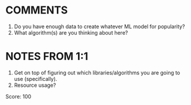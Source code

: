 # COMMENTS

1. Do you have enough data to create whatever ML model for popularity?
2. What algorithm(s) are you thinking about here?

# NOTES FROM 1:1

1. Get on top of figuring out which libraries/algorithms you are going to use (specifically).
2. Resource usage?

Score: 100
